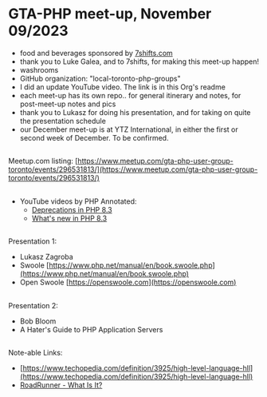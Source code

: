 # GTA-PHP meet-up, November 09/2023

- food and beverages sponsored by [7shifts.com](https://www.7shifts.com)
- thank you to Luke Galea, and to 7shifts, for making this meet-up happen!
- washrooms
- GitHub organization: "local-toronto-php-groups"
- I did an update YouTube video. The link is in this Org's readme
- each meet-up has its own repo.. for general itinerary and notes, for post-meet-up notes and pics
- thank you to Lukasz for doing his presentation, and for taking on quite the presentation schedule
- our December meet-up is at YTZ International, in either the first or second week of December. To be confirmed.

##
Meetup.com listing: [https://www.meetup.com/gta-php-user-group-toronto/events/296531813/](https://www.meetup.com/gta-php-user-group-toronto/events/296531813/)

## 
- YouTube videos by PHP Annotated:
  - [Deprecations in PHP 8.3](https://www.youtube.com/watch?v=mGf_ShkSdmE)
  - [What's new in PHP 8.3](https://www.youtube.com/watch?v=nJFsD0bnlTI)
  
##
Presentation 1:
- Lukasz Zagroba
- Swoole [https://www.php.net/manual/en/book.swoole.php](https://www.php.net/manual/en/book.swoole.php)
- Open Swoole [https://openswoole.com](https://openswoole.com)

##
Presentation 2:
- Bob Bloom
- A Hater's Guide to PHP Application Servers

##
Note-able Links:
- [https://www.techopedia.com/definition/3925/high-level-language-hll](https://www.techopedia.com/definition/3925/high-level-language-hll)
- [RoadRunner - What Is It?](https://roadrunner.dev/docs/intro-about/current/en)


